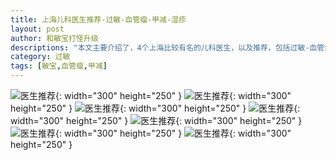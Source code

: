 ```yaml
---
title: 上海儿科医生推荐-过敏-血管瘤-甲减-湿疹
layout: post
author: 和敏宝打怪升级
descriptions: "本文主要介绍了，4个上海比较有名的儿科医生，以及推荐，包括过敏-血管瘤-甲减-湿疹"
category: 过敏
tags: [敏宝,血管瘤,甲减]
---
```



![医生推荐](https://blog-1252538339.cos.ap-chengdu.myqcloud.com/minbao/p_%E5%8C%BB%E7%94%9F%E6%8E%A8%E8%8D%90/%E4%B8%8A%E6%B5%B7%E5%84%BF%E7%A7%91%E5%8C%BB%E7%94%9F_%E5%84%BF%E7%A7%91%E4%B8%93%E5%AE%B6_%E5%AE%9D%E8%BF%87%E6%95%8F%E4%B8%93%E5%AE%B6_%E8%A1%80%E7%AE%A1%E7%98%A4_1_%E5%92%8C%E6%95%8F%E5%AE%9D%E6%89%93%E6%80%AA%E5%8D%87%E7%BA%A7_%E6%9D%A5%E8%87%AA%E5%B0%8F%E7%BA%A2%E4%B9%A6%E7%BD%91%E9%A1%B5%E7%89%88.jpg){: width="300" height="250" }
![医生推荐](https://blog-1252538339.cos.ap-chengdu.myqcloud.com/minbao/p_%E5%8C%BB%E7%94%9F%E6%8E%A8%E8%8D%90/%E4%B8%8A%E6%B5%B7%E5%84%BF%E7%A7%91%E5%8C%BB%E7%94%9F_%E5%84%BF%E7%A7%91%E4%B8%93%E5%AE%B6_%E5%AE%9D%E8%BF%87%E6%95%8F%E4%B8%93%E5%AE%B6_%E8%A1%80%E7%AE%A1%E7%98%A4_2_%E5%92%8C%E6%95%8F%E5%AE%9D%E6%89%93%E6%80%AA%E5%8D%87%E7%BA%A7_%E6%9D%A5%E8%87%AA%E5%B0%8F%E7%BA%A2%E4%B9%A6%E7%BD%91%E9%A1%B5%E7%89%88.jpg){: width="300" height="250" }
![医生推荐](https://blog-1252538339.cos.ap-chengdu.myqcloud.com/minbao/p_%E5%8C%BB%E7%94%9F%E6%8E%A8%E8%8D%90/%E4%B8%8A%E6%B5%B7%E5%84%BF%E7%A7%91%E5%8C%BB%E7%94%9F_%E5%84%BF%E7%A7%91%E4%B8%93%E5%AE%B6_%E5%AE%9D%E8%BF%87%E6%95%8F%E4%B8%93%E5%AE%B6_%E8%A1%80%E7%AE%A1%E7%98%A4_3_%E5%92%8C%E6%95%8F%E5%AE%9D%E6%89%93%E6%80%AA%E5%8D%87%E7%BA%A7_%E6%9D%A5%E8%87%AA%E5%B0%8F%E7%BA%A2%E4%B9%A6%E7%BD%91%E9%A1%B5%E7%89%88.jpg){: width="300" height="250" }
![医生推荐](https://blog-1252538339.cos.ap-chengdu.myqcloud.com/minbao/p_%E5%8C%BB%E7%94%9F%E6%8E%A8%E8%8D%90/%E4%B8%8A%E6%B5%B7%E5%84%BF%E7%A7%91%E5%8C%BB%E7%94%9F_%E5%84%BF%E7%A7%91%E4%B8%93%E5%AE%B6_%E5%AE%9D%E8%BF%87%E6%95%8F%E4%B8%93%E5%AE%B6_%E8%A1%80%E7%AE%A1%E7%98%A4_4_%E5%92%8C%E6%95%8F%E5%AE%9D%E6%89%93%E6%80%AA%E5%8D%87%E7%BA%A7_%E6%9D%A5%E8%87%AA%E5%B0%8F%E7%BA%A2%E4%B9%A6%E7%BD%91%E9%A1%B5%E7%89%88.jpg){: width="300" height="250" }
![医生推荐](https://blog-1252538339.cos.ap-chengdu.myqcloud.com/minbao/p_%E5%8C%BB%E7%94%9F%E6%8E%A8%E8%8D%90/%E4%B8%8A%E6%B5%B7%E5%84%BF%E7%A7%91%E5%8C%BB%E7%94%9F_%E5%84%BF%E7%A7%91%E4%B8%93%E5%AE%B6_%E5%AE%9D%E8%BF%87%E6%95%8F%E4%B8%93%E5%AE%B6_%E8%A1%80%E7%AE%A1%E7%98%A4_5_%E5%92%8C%E6%95%8F%E5%AE%9D%E6%89%93%E6%80%AA%E5%8D%87%E7%BA%A7_%E6%9D%A5%E8%87%AA%E5%B0%8F%E7%BA%A2%E4%B9%A6%E7%BD%91%E9%A1%B5%E7%89%88.jpg){: width="300" height="250" }
![医生推荐](https://blog-1252538339.cos.ap-chengdu.myqcloud.com/minbao/p_%E5%8C%BB%E7%94%9F%E6%8E%A8%E8%8D%90/%E4%B8%8A%E6%B5%B7%E5%84%BF%E7%A7%91%E5%8C%BB%E7%94%9F_%E5%84%BF%E7%A7%91%E4%B8%93%E5%AE%B6_%E5%AE%9D%E8%BF%87%E6%95%8F%E4%B8%93%E5%AE%B6_%E8%A1%80%E7%AE%A1%E7%98%A4_6_%E5%92%8C%E6%95%8F%E5%AE%9D%E6%89%93%E6%80%AA%E5%8D%87%E7%BA%A7_%E6%9D%A5%E8%87%AA%E5%B0%8F%E7%BA%A2%E4%B9%A6%E7%BD%91%E9%A1%B5%E7%89%88.jpg){: width="300" height="250" }
![医生推荐](https://blog-1252538339.cos.ap-chengdu.myqcloud.com/minbao/p_%E5%8C%BB%E7%94%9F%E6%8E%A8%E8%8D%90/%E4%B8%8A%E6%B5%B7%E5%84%BF%E7%A7%91%E5%8C%BB%E7%94%9F_%E5%84%BF%E7%A7%91%E4%B8%93%E5%AE%B6_%E5%AE%9D%E8%BF%87%E6%95%8F%E4%B8%93%E5%AE%B6_%E8%A1%80%E7%AE%A1%E7%98%A4_7_%E5%92%8C%E6%95%8F%E5%AE%9D%E6%89%93%E6%80%AA%E5%8D%87%E7%BA%A7_%E6%9D%A5%E8%87%AA%E5%B0%8F%E7%BA%A2%E4%B9%A6%E7%BD%91%E9%A1%B5%E7%89%88.jpg){: width="300" height="250" }
